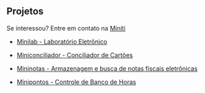 ## Projetos

Se interessou? Entre em contato na [Miniti](https://miniti.com.br)

- [Minilab - Laboratório Eletrônico](https://miniti.com.br/docs/minilab/)

- [Miniconciliador - Conciliador de Cartões](https://miniti.com.br/docs/miniconciliador/)

- [Mininotas - Armazenagem e busca de notas fiscais eletrônicas](https://miniti.com.br/docs/mininotas/)

- [Minipontos - Controle de Banco de Horas](https://miniti.com.br/docs/minipontos/)

